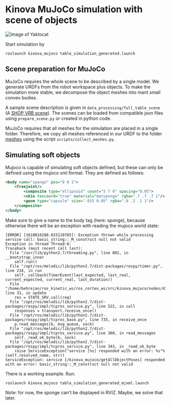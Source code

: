
# Kinova MuJoCo simulation with scene of objects

![Image of Yaktocat](scripts/simstate.png)

Start simulation by 

```shell script
roslaunch kinova_mujoco table_simulation_generated.launch
```

## Scene preparation for MuJoCo

MuJoCo requires the whole scene to be described by a single model.
We generate URDFs from the robot workspace plus objects. To 
make the simulation more stable, we decompose the object meshes
into mant small convex bodies. 

A sample scene description is given in `data_processing/full_table_scene`
(A [SHOP VRB scene](https://michaal94.github.io/SHOP-VRB/)). 
The scenes can be loaded from compatible json files using `prepare_scene.py`
or created in python code. 

MuJoCo requires that all meshes for the simulation are placed in a single 
folder. Therefore, we copy all meshes referenced in our URDF to the folder 
[meshes](meshes) using the script `scripts/collect_meshes.py`.

## Simulating soft objects

Mujoco is capable of simulating soft objects defined, but these can only be defined using
the mujoco xml format. They are defined as follows:
```xml
<body name="sponge" pos="0 0 2">
    <freejoint/>
        <composite type="ellipsoid" count="5 7 9" spacing="0.05">
        <skin texcoord="true" material="matsponge" rgba=".7 .7 .7 1"/>
        <geom type="capsule" size=".015 0.05" rgba=".8 .2 .1 1"/>
    </composite>
</body>
```
Make sure to give a name to the body tag (here: sponge), because otherwise there will be an exception 
with reading the mujoco world state:
```shell script
[ERROR] [1610016288.815110785]: Exception thrown while processing service call: basic_string::_M_construct null not valid
Exception in thread Thread-6:
Traceback (most recent call last):
  File "/usr/lib/python2.7/threading.py", line 801, in __bootstrap_inner
    self.run()
  File "/opt/ros/melodic/lib/python2.7/dist-packages/rospy/timer.py", line 234, in run
    self._callback(TimerEvent(last_expected, last_real, current_expected, current_real, last_duration))
  File "/home/behrejan/ros_kinetic_ws/ros_cortex_ws/src/kinova_mujoco/nodes/displayObjectMarkers.py", line 31, in update
    res = STATE_SRV.call(req)
  File "/opt/ros/melodic/lib/python2.7/dist-packages/rospy/impl/tcpros_service.py", line 522, in call
    responses = transport.receive_once()
  File "/opt/ros/melodic/lib/python2.7/dist-packages/rospy/impl/tcpros_base.py", line 735, in receive_once
    p.read_messages(b, msg_queue, sock)
  File "/opt/ros/melodic/lib/python2.7/dist-packages/rospy/impl/tcpros_service.py", line 360, in read_messages
    self._read_ok_byte(b, sock)
  File "/opt/ros/melodic/lib/python2.7/dist-packages/rospy/impl/tcpros_service.py", line 343, in _read_ok_byte
    raise ServiceException("service [%s] responded with an error: %s"%(self.resolved_name, str))
ServiceException: service [/kinova_mujoco/getAllObjectPoses] responded with an error: basic_string::_M_construct null not valid
```
There is a working example. Run:
```shell script
roslaunch kinova_mujoco table_simulation_generated_mjxml.launch
```
Note: for now, the sponge can't be displayed in RVIZ. Maybe, we solve that later.